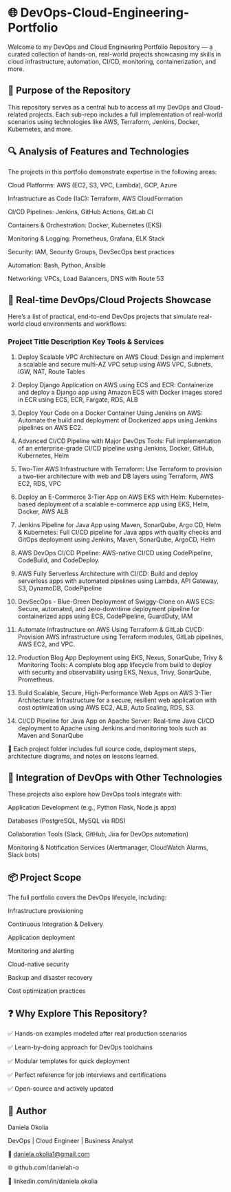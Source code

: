 # 🌐 DevOps-Cloud-Engineering-Portfolio
Welcome to my DevOps and Cloud Engineering Portfolio Repository — a curated collection of hands-on, real-world projects showcasing my skills in cloud infrastructure, automation, CI/CD, monitoring, containerization, and more.

## 📁 Purpose of the Repository
This repository serves as a central hub to access all my DevOps and Cloud-related projects. Each sub-repo includes a full implementation of real-world scenarios using technologies like AWS, Terraform, Jenkins, Docker, Kubernetes, and more.

## 🔍 Analysis of Features and Technologies
The projects in this portfolio demonstrate expertise in the following areas:

Cloud Platforms: AWS (EC2, S3, VPC, Lambda), GCP, Azure

Infrastructure as Code (IaC): Terraform, AWS CloudFormation

CI/CD Pipelines: Jenkins, GitHub Actions, GitLab CI

Containers & Orchestration: Docker, Kubernetes (EKS)

Monitoring & Logging: Prometheus, Grafana, ELK Stack

Security: IAM, Security Groups, DevSecOps best practices

Automation: Bash, Python, Ansible

Networking: VPCs, Load Balancers, DNS with Route 53


## 🚀 Real-time DevOps/Cloud Projects Showcase
Here’s a list of practical, end-to-end DevOps projects that simulate real-world cloud environments and workflows:

### Project Title	Description	Key Tools & Services
1.	Deploy Scalable VPC Architecture on AWS Cloud:	Design and implement a scalable and secure multi-AZ VPC setup	using AWS VPC, Subnets, IGW, NAT, Route Tables

2.	Deploy Django Application on AWS using ECS and ECR:	Containerize and deploy a Django app using Amazon ECS with Docker images stored in ECR	using ECS, ECR, Fargate, RDS, ALB

3.	Deploy Your Code on a Docker Container Using Jenkins on AWS:	Automate the build and deployment of Dockerized apps using Jenkins pipelines on AWS EC2.

4.	Advanced CI/CD Pipeline with Major DevOps Tools:	Full implementation of an enterprise-grade CI/CD pipeline	using Jenkins, Docker, GitHub, Kubernetes, Helm

5.	Two-Tier AWS Infrastructure with Terraform:	Use Terraform to provision a two-tier architecture with web and DB layers	using Terraform, AWS EC2, RDS, VPC

6.	Deploy an E-Commerce 3-Tier App on AWS EKS with Helm:	Kubernetes-based deployment of a scalable e-commerce app	using EKS, Helm, Docker, AWS ALB

7.	Jenkins Pipeline for Java App using Maven, SonarQube, Argo CD, Helm & Kubernetes:	Full CI/CD pipeline for Java apps with quality checks and GitOps deployment	using Jenkins, Maven, SonarQube, ArgoCD, Helm

8.	AWS DevOps CI/CD Pipeline:	AWS-native CI/CD using CodePipeline, CodeBuild, and CodeDeploy.

9.	AWS Fully Serverless Architecture with CI/CD:	Build and deploy serverless apps with automated pipelines	using Lambda, API Gateway, S3, DynamoDB, CodePipeline

10.	DevSecOps - Blue-Green Deployment of Swiggy-Clone on AWS ECS:	Secure, automated, and zero-downtime deployment pipeline for containerized apps	using ECS, CodePipeline, GuardDuty, IAM

11.	Automate Infrastructure on AWS Using Terraform & GitLab CI/CD:	Provision AWS infrastructure using Terraform modules, GitLab pipelines, AWS EC2, and VPC.

12.	Production Blog App Deployment using EKS, Nexus, SonarQube, Trivy & Monitoring Tools:	A complete blog app lifecycle from build to deploy with security and observability	using EKS, Nexus, Trivy, SonarQube, Prometheus.

13.	Build Scalable, Secure, High-Performance Web Apps on AWS 3-Tier Architecture:	Infrastructure for a secure, resilient web application with cost optimization	using AWS EC2, ALB, Auto Scaling, RDS, S3.

14.	CI/CD Pipeline for Java App on Apache Server:	Real-time Java CI/CD deployment to Apache using Jenkins and monitoring tools	such as Maven and SonarQube

🔗 Each project folder includes full source code, deployment steps, architecture diagrams, and notes on lessons learned.

## 🔗 Integration of DevOps with Other Technologies
These projects also explore how DevOps tools integrate with:

Application Development (e.g., Python Flask, Node.js apps)

Databases (PostgreSQL, MySQL via RDS)

Collaboration Tools (Slack, GitHub, Jira for DevOps automation)

Monitoring & Notification Services (Alertmanager, CloudWatch Alarms, Slack bots)


## 📦 Project Scope
The full portfolio covers the DevOps lifecycle, including:

Infrastructure provisioning

Continuous Integration & Delivery

Application deployment

Monitoring and alerting

Cloud-native security

Backup and disaster recovery

Cost optimization practices


## ❓ Why Explore This Repository?

✅ Hands-on examples modeled after real production scenarios

✅ Learn-by-doing approach for DevOps toolchains

✅ Modular templates for quick deployment

✅ Perfect reference for job interviews and certifications

✅ Open-source and actively updated


## 👤 Author

Daniela Okolia

DevOps | Cloud Engineer | Business Analyst

📧 daniela.okolia1@gmail.com

🌐 github.com/danielah-o

💼 linkedin.com/in/daniela.okolia

